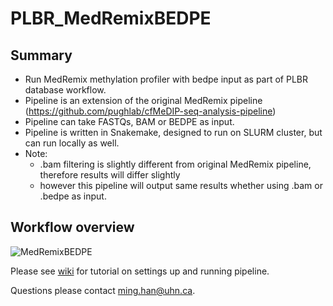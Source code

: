 # PLBR_MedRemixBEDPE

## Summary

- Run MedRemix methylation profiler with bedpe input as part of PLBR database workflow.
- Pipeline is an extension of the original MedRemix pipeline (https://github.com/pughlab/cfMeDIP-seq-analysis-pipeline)
- Pipeline can take FASTQs, BAM or BEDPE as input.
- Pipeline is written in Snakemake, designed to run on SLURM cluster, but can run locally as well.
- Note: 
  - .bam filtering is slightly different from original MedRemix pipeline, therefore results will differ slightly
  - however this pipeline will output same results whether using .bam or .bedpe as input.

## Workflow overview

![MedRemixBEDPE](https://user-images.githubusercontent.com/98410560/168604501-ce838357-b058-4df8-b6f7-cd4c1293e22d.png)

Please see [wiki](https://github.com/mhanbioinfo/PLBR_MedRemixBEDPE/wiki) for tutorial on settings up and running pipeline.

Questions please contact ming.han@uhn.ca.
